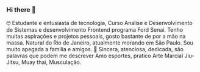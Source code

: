 ### Hi there 👋

🤓 Estudante e entusiasta de tecnologia, Curso Analise e Desenvolvimento de Sistemas e desenvolvimento Frontend programa Ford<enter> Senai.
  Tenho muitas aspirações e projetos pessoais, gosto bastante de por a mão na massa. 
  Natural do Rio de Janeiro, atualmente morando em São Paulo.
  Sou muito apegada a familia e amigos. 🥰
  Sincera, atenciosa, dedicada, são palavras que podem me descrever
  Amo esportes, pratico Arte Marcial Jiu-Jitsu, Muay thai, Musculação.

<!--
**jordanea-statute/jordanea-statute** is a ✨ _special_ ✨ repository because its `README.md` (this file) appears on your GitHub profile.

- 🔭 I’m currently working on ...
- 🌱 I’m currently learning ...
- 👯 I’m looking to collaborate on ...
- 🤔 I’m looking for help with ...
- 💬 Ask me about ...
- 📫 How to reach me: ...
- 😄 Pronouns: ...
- ⚡ Fun fact: ...

-->
